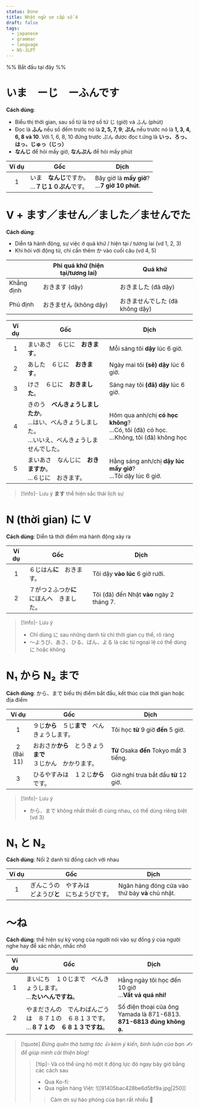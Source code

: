 ```yaml
---
status: Done
title: Nhật ngữ sơ cấp số 4
draft: false
tags:
  - japanese
  - grammar
  - language
  - N5-JLPT
---
```

%% Bắt đầu tại đây %%
# いま　ーじ　ーふんです
**Cách dùng**:
- Biểu thị thời gian, sau số từ là trợ số từ じ (giờ) và ふん (phút)
- Đọc là **ふん** nếu số đếm trước nó là **2, 5, 7, 9**; **ぷん** nếu trước nó là **1, 3, 4, 6, 8 và 10**. Với 1, 6, 8, 10 đứng trước ぷん được đọc t.ứng là **いっ、ろっ、はっ、じゅっ（じっ）**
- **なんじ** để hỏi mấy giờ, **なんぷん** để hỏi mấy phút

| Ví dụ | Gốc                                | Dịch                                             |
| :---: | ---------------------------------- | ------------------------------------------------ |
|   1   | いま　**なんじ**ですか。  <br>…**７じ１０ぷん**です。 | Bây giờ là **mấy giờ**?  <br>…**7 giờ 10 phút**. |

# V + ます／ません／ました／ませんでた
**Cách dùng**:
- Diễn tả hành động, sự việc ở quá khứ / hiện tại / tương lai (vd 1, 2, 3)
- Khi hỏi với động từ, chỉ cần thêm か vào cuối câu (vd 4, 5)

|            | Phi quá khứ (hiện tại/tương lai)<br> | Quá khứ<br>                     |
|:---------- | ------------------------------------ | ------------------------------- |
| Khẳng định | おきます (dậy)                       | おきました (đã dậy)             |
| Phủ định   | おきません (không dậy)               | おきませんでした (đã không dậy) |

| Ví dụ | Gốc                                                                                                          | Dịch                                                                                         |
|:-----:| ------------------------------------------------------------------------------------------------------------ | -------------------------------------------------------------------------------------------- |
|   1   | まいあさ　６じに　**おきます**。                                                                             | Mỗi sáng tôi **dậy** lúc 6 giờ.                                                              |
|   2   | あした　６じに　**おきます**。                                                                               | Ngày mai tôi **(sẽ) dậy** lúc 6 giờ.                                                         |
|   3   | けさ　６じに　**おきました**。                                                                               | Sáng nay tôi **(đã) dậy** lúc 6 giờ.                                                         |
|   4   | きのう　**べんきょうしましたか**。  <br>…はい、べんきょうしました。  <br>…いいえ、べんきょうしませんでした。 | Hôm qua anh/chị **có học không**?  <br>…Có, tôi (đã) có học.  <br>…Không, tôi (đã) không học |
|   5   | まいあさ　なんじに　**おきますか**。  <br>…６じに　おきます。                                                | Hằng sáng anh/chị **dậy lúc mấy giờ**?  <br>…Tôi dậy lúc 6 giờ.                              |

> [!info]- Lưu ý
> **ます** thể hiện sắc thái lịch sự

# N (thời gian) に V
**Cách dùng**: Diễn tả thời điểm mà hành động xảy ra

| Ví dụ | Gốc                           | Dịch                                      |
| :---: | ----------------------------- | ----------------------------------------- |
|   1   | ６じはん**に**　おきます。               | Tôi dậy **vào lúc** 6 giờ rưỡi.           |
|   2   | ７がつ２ふつか**に**　  <br>にほんへ　きました。 | Tôi (đã) đến Nhật **vào** ngày 2 tháng 7. |

> [!info]- Lưu ý
> - Chỉ dùng に sau những danh từ chỉ thời gian cụ thể, rõ ràng
> - ～ようび、あさ、ひる、ばん、よる là các từ ngoại lệ có thể dùng に hoặc không

# N₁ から N₂ まで
**Cách dùng**: から、まで biểu thị điểm bắt đầu, kết thúc của thời gian hoặc địa điểm

|      Ví dụ      | Gốc                                                                | Dịch                                    |
|:---------------:| ------------------------------------------------------------------ | --------------------------------------- |
|        1        | ９じ**から**　５じ**まで**　べんきょうします。                     | Tôi học **từ** 9 giờ **đến** 5 giờ.     |
| 2  <br>(Bài 11) | おおさか**から**　とうきょう**まで**　  <br>３じかん　かかります。 | **Từ** Osaka **đến** Tokyo mất 3 tiếng. |
|        3        | ひるやすみは　１２じ**から**です。                                 | Giờ nghỉ trưa bắt đầu **từ** 12 giờ.    |

> [!info]- Lưu ý
> - から、まで không nhất thiết đi cùng nhau, có thể dùng riêng biệt (vd 3)

# N₁ と N₂
**Cách dùng**: Nối 2 danh từ đồng cách với nhau

| Ví dụ | Gốc                                 | Dịch                                                 |
| :---: | ----------------------------------- | ---------------------------------------------------- |
|   1   | ぎんこうの　やすみは　  <br>どようび**と**　にちようびです。 | Ngân hàng đóng cửa vào  <br>thứ bảy **và** chủ nhật. |

# ～ね
**Cách dùng**: thể hiện sự kỳ vọng của người nói vào sự đồng ý của người nghe hay để xác nhận, nhắc nhở

| Ví dụ | Gốc                                                                                           | Dịch                                                                      |
|:-----:| --------------------------------------------------------------------------------------------- | ------------------------------------------------------------------------- |
|   1   | まいにち　１０じまで　べんきょうします。  <br>…**たいへんですね**。                           | Hằng ngày tôi học đến 10 giờ  <br>…**Vất vả quá nhỉ!**                    |
|   2   | やまださんの　でんわばんごうは　８７１の　６８１３です。  <br>…**８７１の　６８１３ですね**。 | Số điện thoại của ông Yamada là 871-6813.  <br>**871-6813 đúng không ạ.** |

> [!quote]
> *Đừng quên thả tương tác 👍 kèm ý kiến, bình luận của bạn ✍️ để giúp mình cải thiện blog!* 
> > [!tip]- Và có thể ủng hộ một ít động lực đó ngay bây giờ bằng các cách sau
> > - Qua Ko-fi: <script type='text/javascript' src='https://storage.ko-fi.com/cdn/widget/Widget_2.js'></script><script type='text/javascript'>kofiwidget2.init('Support Me', '#29abe0', 'M4M111S8CI');kofiwidget2.draw();</script>
> > - Qua ngân hàng Việt:
> >   ![[91405bac428be6d5bf9a.jpg|250]]
> > > Cảm ơn sự hào phóng của bạn rất nhiều 🥰